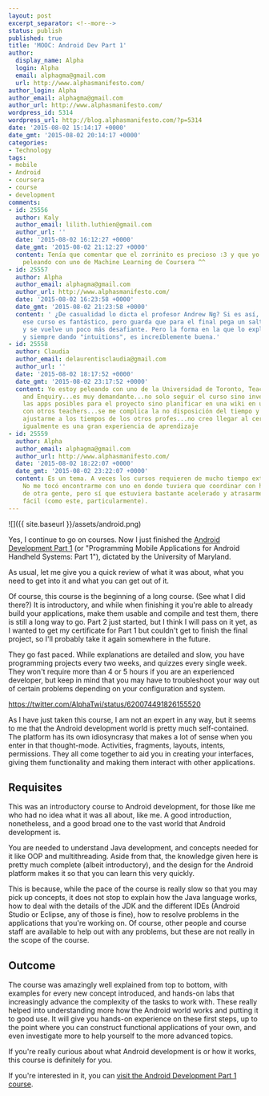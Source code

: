```yaml
---
layout: post
excerpt_separator: <!--more-->
status: publish
published: true
title: 'MOOC: Android Dev Part 1'
author:
  display_name: Alpha
  login: Alpha
  email: alphagma@gmail.com
  url: http://www.alphasmanifesto.com/
author_login: Alpha
author_email: alphagma@gmail.com
author_url: http://www.alphasmanifesto.com/
wordpress_id: 5314
wordpress_url: http://blog.alphasmanifesto.com/?p=5314
date: '2015-08-02 15:14:17 +0000'
date_gmt: '2015-08-02 20:14:17 +0000'
categories:
- Technology
tags:
- mobile
- Android
- coursera
- course
- development
comments:
- id: 25556
  author: Kaly
  author_email: lilith.luthien@gmail.com
  author_url: ''
  date: '2015-08-02 16:12:27 +0000'
  date_gmt: '2015-08-02 21:12:27 +0000'
  content: Tenía que comentar que el zorrinito es precioso :3 y que yo estoy
    peleando con uno de Machine Learning de Coursera ^^
- id: 25557
  author: Alpha
  author_email: alphagma@gmail.com
  author_url: http://www.alphasmanifesto.com/
  date: '2015-08-02 16:23:58 +0000'
  date_gmt: '2015-08-02 21:23:58 +0000'
  content: ' ¿De casualidad lo dicta el profesor Andrew Ng? Si es así,
    ese curso es fantástico, pero guarda que para el final pega un saltito
    y se vuelve un poco más desafiante. Pero la forma en la que lo explica,
    y siempre dando "intuitions", es increíblemente buena.'
- id: 25558
  author: Claudia
  author_email: delaurentisclaudia@gmail.com
  author_url: ''
  date: '2015-08-02 18:17:52 +0000'
  date_gmt: '2015-08-02 23:17:52 +0000'
  content: Yo estoy peleando con uno de la Universidad de Toronto, Teaching with Technology
    and Enquiry...es muy demandante...no solo seguir el curso sino investigar un poquito
    las apps posibles para el proyecto sino planificar en una wiki en un grupo conformado
    con otros teachers...se me complica la no disposición del tiempo y no poder
    ajustarme a los tiempos de los otros profes...no creo llegar al certificado, pero
    igualmente es una gran experiencia de aprendizaje
- id: 25559
  author: Alpha
  author_email: alphagma@gmail.com
  author_url: http://www.alphasmanifesto.com/
  date: '2015-08-02 18:22:07 +0000'
  date_gmt: '2015-08-02 23:22:07 +0000'
  content: Es un tema. A veces los cursos requieren de mucho tiempo extra de dedicación.
    No me tocó encontrarme con uno en donde tuviera que coordinar con horarios
    de otra gente, pero sí que estuviera bastante acelerado y atrasarme muy
    fácil (como este, particularmente).
---
```


![]({{ site.baseurl }}/assets/android.png)

Yes, I continue to go on courses. Now I just finished the <a href="https://www.coursera.org/course/androidpart1">Android Development Part 1</a> (or "Programming Mobile Applications for Android Handheld Systems: Part 1"), dictated by the University of Maryland.

As usual, let me give you a quick review of what it was about, what you need to get into it and what you can get out of it.

<!--more-->

Of course, this course is the beginning of a long course. (See what I did there?) It is introductory, and while when finishing it you're able to already build your applications, make them usable and compile and test them, there is still a long way to go. Part 2 just started, but I think I will pass on it yet, as I wanted to get my certificate for Part 1 but couldn't get to finish the final project, so I'll probably take it again somewhere in the future.

They go fast paced. While explanations are detailed and slow, you have programming projects every two weeks, and quizzes every single week. They won't require more than 4 or 5 hours if you are an experienced developer, but keep in mind that you may have to troubleshoot your way out of certain problems depending on your configuration and system.

https://twitter.com/AlphaTwi/status/620074491826155520

As I have just taken this course, I am not an expert in any way, but it seems to me that the Android development world is pretty much self-contained. The platform has its own idiosyncrasy that makes a lot of sense when you enter in that thought-mode. Activities, fragments, layouts, intents, permissions. They all come together to aid you in creating your interfaces, giving them functionality and making them interact with other applications.

## Requisites

This was an introductory course to Android development, for those like me who had no idea what it was all about, like me. A good introduction, nonetheless, and a good broad one to the vast world that Android development is.

You are needed to understand Java development, and concepts needed for it like OOP and multithreading. Aside from that, the knowledge given here is pretty much complete (albeit introductory), and the design for the Android platform makes it so that you can learn this very quickly.

This is because, while the pace of the course is really slow so that you may pick up concepts, it does not stop to explain how the Java language works, how to deal with the details of the JDK and the different IDEs (Android Studio or Eclipse, any of those is fine), how to resolve problems in the applications that you're working on. Of course, other people and course staff are available to help out with any problems, but these are not really in the scope of the course.

## Outcome

The course was amazingly well explained from top to bottom, with examples for every new concept introduced, and hands-on labs that increasingly advance the complexity of the tasks to work with. These really helped into understanding more how the Android world works and putting it to good use. It will give you hands-on experience on these first steps, up to the point where you can construct functional applications of your own, and even investigate more to help yourself to the more advanced topics.

If you're really curious about what Android development is or how it works, this course is definitely for you.

If you're interested in it, you can <a href="https://www.coursera.org/course/androidpart1">visit the Android Development Part 1 course</a>.
